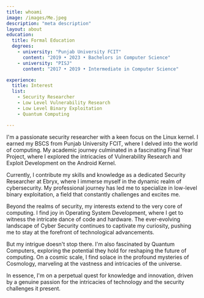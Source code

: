```yaml
---
title: whoami
image: /images/Me.jpeg
description: "meta description"
layout: about
education:
  title: Formal Education
  degrees:
    - university: "Punjab University FCIT"
      content: "2019 • 2023 • Bachelors in Computer Science"
    - university: "PISJ"
      content: "2017 • 2019 • Intermediate in Computer Science"  

experience:
  title: Interest
  list:
    - Security Researcher
    - Low Level Vulnerability Research
    - Low Level Binary Exploitation
    - Quantum Computing

---
```


I'm a passionate security researcher with a keen focus on the Linux kernel. I earned my BSCS from Punjab University FCIT, where I delved into the world of computing. My academic journey culminated in a fascinating Final Year Project, where I explored the intricacies of Vulnerability Research and Exploit Development on the Android Kernel.

Currently, I contribute my skills and knowledge as a dedicated Security Researcher at Ebryx, where I immerse myself in the dynamic realm of cybersecurity. My professional journey has led me to specialize in low-level binary exploitation, a field that constantly challenges and excites me.

Beyond the realms of security, my interests extend to the very core of computing. I find joy in Operating System Development, where I get to witness the intricate dance of code and hardware. The ever-evolving landscape of Cyber Security continues to captivate my curiosity, pushing me to stay at the forefront of technological advancements.

But my intrigue doesn't stop there. I'm also fascinated by Quantum Computers, exploring the potential they hold for reshaping the future of computing. On a cosmic scale, I find solace in the profound mysteries of Cosmology, marveling at the vastness and intricacies of the universe.

In essence, I'm on a perpetual quest for knowledge and innovation, driven by a genuine passion for the intricacies of technology and the security challenges it present.
